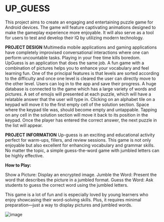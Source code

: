 # UP_GUESS
This project aims to create an engaging and entertaining puzzle game for Android devices. The game will feature captivating animations designed to make the gameplay experience more enjoyable. It will also serve as a tool for users to test and develop their IQ by utilizing modern technology.


**PROJECT DESIGN**
Multimedia mobile applications and gaming applications have completely improvised conversational interactions where one can perform uncountable tasks. Playing in your free time kills boredom. UpGuess is an application that does the same job. A fun game with a combination of pictures helps you to enhance your vocabulary and feel learning fun.
One of the principal features is that levels are sorted according to the difficulty and once one level is cleared the user can directly move to the other level. Users can log in to the app and save their progress. A huge database is connected to the game which has a large variety of words and pictures. A set of emojis will presented at each puzzle, which will have a relatable answer that the user will type in. Clicking on an alphabet tile on a keypad will move it to the first empty cell of the solution section. Space where the keypad tile was, should become empty and untappable. Tapping on any cell in the solution section will move it back to its position in the keypad. Once the player has entered the correct answer, the next puzzle in the list will appear.


**PROJECT INFORMATION**
Up-guess is an exciting and educational activity perfect for warm-ups, fillers, and review sessions. This game is not only enjoyable but also excellent for enhancing vocabulary and grammar skills. No matter the topic, a simple guess-the-word game with jumbled letters can be highly effective.

**How to Play:**

Show a Picture: Display an encrypted image.
Jumble the Word: Present the word that describes the picture in a jumbled format.
Guess the Word: Ask students to guess the correct word using the jumbled letters.

This game is a lot of fun and is especially loved by young learners who enjoy showcasing their word-solving skills. Plus, it requires minimal preparation—just a way to display pictures and jumbled words.


![image](https://github.com/SPARSH-JAIN-10/UP_GUESS/assets/92298686/e8019e15-9c10-48f5-86c4-3e881d8313d0)
